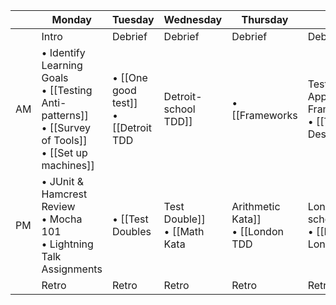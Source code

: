 |         | Monday | Tuesday | Wednesday | Thursday | Friday |
| ------  | ------ | ------- | --------- | -------- | ------ |
| | Intro  |  Debrief |   Debrief   |  Debrief   | Debrief  |   
| AM  | • Identify Learning Goals <br> • [[Testing Anti-patterns]] <br> • [[Survey of Tools]] <br> • [[Set up machines]]  |  • [[One good test]] <br> • [[Detroit TDD|Detroit-school TDD]] | • [[Frameworks|Testing and Application Frameworks]] <br> • [[Test Suite Design]]  |  • Lightning Talks <br> • Continuous Integration <br> • Quality automation  | Refactoring Legacy code with tests |
| PM  | • JUnit & Hamcrest Review <br> • Mocha 101 <br> • Lightning Talk Assignments | • [[Test Doubles|Test Double]] <br> • [[Math Kata|Arithmetic Kata]] <br> • [[London TDD|London-school TDD]] <br> • [[Detroit vs. London]] |  • [[SAFE tests]] <br> • Cucumber exercise <br> • [[False Negatives|False-Negative Analysis]] <br> • Controlling Test Data | [Code Retreat](http://coderetreat.org/about) | Open Spaces Discussion |
|  | Retro  | Retro   | Retro     | Retro    | Retro  |